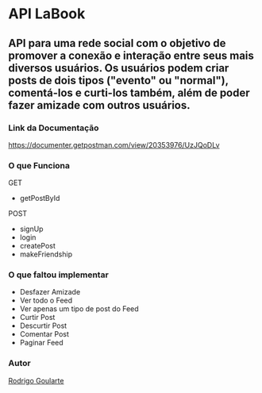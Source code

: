 # API LaBook

## API para uma rede social com o objetivo de promover a conexão e interação entre seus mais diversos usuários. Os usuários podem criar posts de dois tipos ("evento" ou "normal"), comentá-los e curti-los também, além de poder fazer amizade com outros usuários.

### Link da Documentação

https://documenter.getpostman.com/view/20353976/UzJQoDLv

### O que Funciona

GET
- getPostById

POST
- signUp
- login
- createPost
- makeFriendship

### O que faltou implementar

- Desfazer Amizade
- Ver todo o Feed  
- Ver apenas um tipo de post do Feed   
- Curtir Post
- Descurtir Post
- Comentar Post
- Paginar Feed

### Autor

[Rodrigo Goularte](https://github.com/rodrigoularte)